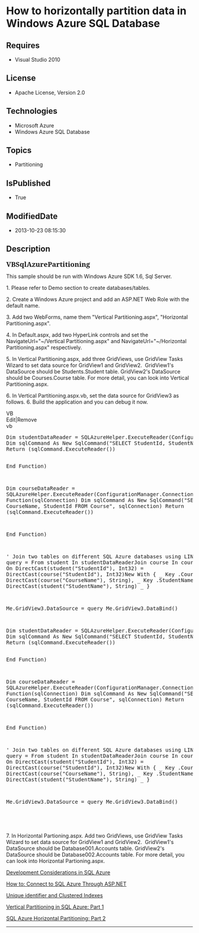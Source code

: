 # How to horizontally partition data in Windows Azure SQL Database
## Requires
* Visual Studio 2010
## License
* Apache License, Version 2.0
## Technologies
* Microsoft Azure
* Windows Azure SQL Database
## Topics
* Partitioning
## IsPublished
* True
## ModifiedDate
* 2013-10-23 08:15:30
## Description
<a name="OLE_LINK1"><span style=""><b><span style="font-size:14.0pt; line-height:115%; font-family:&quot;Cambria&quot;,&quot;serif&quot;">VBSqlAzurePartitioning</span></b></span></a>
<p class="MsoNormal">This sample should be <span style="">run with Windows Azure SDK 1.6, Sql Server.
</span></p>
<p class="MsoNormal" style=""><span style="">1. Please refer to Demo section to create databases/tables.
</span></p>
<p class="MsoNormal" style=""><span style="">2. Create a Windows Azure project and add an ASP.NET Web Role with the default name.
</span></p>
<p class="MsoNormal" style=""><span style="">3. Add two WebForms, name them &quot;Vertical Partitioning.aspx&quot;, &quot;Horizontal Partitioning.aspx&quot;.
</span></p>
<p class="MsoNormal" style=""><span style="">4. In Default.aspx, add two HyperLink controls and set the NavigateUrl=&quot;~/Vertical Partitioning.aspx&quot; and NavigateUrl=&quot;~/Horizontal Partitioning.aspx&quot; respectively.
</span></p>
<p class="MsoNormal" style=""><span style="">5. In Vertical Partitioning.aspx, add three GridViews, use GridView Tasks Wizard to set data source for GridView1 and GridView2.<span style="">&nbsp;
</span>GridView1's DataSource should be Students.Student table. GridView2's DataSource should be Courses.Course table. For more detail, you can look into Vertical Partitioning.aspx.
</span></p>
<p class="MsoNormal" style=""><span style="">6. In Vertical Partitioning.aspx.vb, set the data source for GridView3 as follows.
</span>6. Build the application and you can debug it now.</p>
<div class="scriptcode">
<div class="pluginEditHolder" pluginCommand="mceScriptCode">
<div class="title"><span>VB</span></div>
<div class="pluginLinkHolder"><span class="pluginEditHolderLink">Edit</span>|<span class="pluginRemoveHolderLink">Remove</span>
</div>
<span class="hidden">vb</span>
<pre class="hidden">
Dim studentDataReader = SQLAzureHelper.ExecuteReader(ConfigurationManager.ConnectionStrings(&quot;StudentsConnectionString&quot;).ConnectionString, Function(sqlConnection) 
Dim sqlCommand As New SqlCommand(&quot;SELECT StudentId, StudentName FROM Student&quot;, sqlConnection)
Return (sqlCommand.ExecuteReader())


End Function)


Dim courseDataReader = SQLAzureHelper.ExecuteReader(ConfigurationManager.ConnectionStrings(&quot;CoursesConnectionString&quot;).ConnectionString, Function(sqlConnection) 
Dim sqlCommand As New SqlCommand(&quot;SELECT CourseName, StudentId FROM Course&quot;, sqlConnection)
Return (sqlCommand.ExecuteReader())


End Function)


' Join two tables on different SQL Azure databases using LINQ. 
Dim query = From student In studentDataReaderJoin course In courseDataReader On DirectCast(student(&quot;StudentId&quot;), Int32) = DirectCast(course(&quot;StudentId&quot;), Int32)New With { _
    Key .CourseName = DirectCast(course(&quot;CourseName&quot;), String), _
    Key .StudentName = DirectCast(student(&quot;StudentName&quot;), String) _
}


Me.GridView3.DataSource = query
Me.GridView3.DataBind()

</pre>
<pre id="codePreview" class="vb">
Dim studentDataReader = SQLAzureHelper.ExecuteReader(ConfigurationManager.ConnectionStrings(&quot;StudentsConnectionString&quot;).ConnectionString, Function(sqlConnection) 
Dim sqlCommand As New SqlCommand(&quot;SELECT StudentId, StudentName FROM Student&quot;, sqlConnection)
Return (sqlCommand.ExecuteReader())


End Function)


Dim courseDataReader = SQLAzureHelper.ExecuteReader(ConfigurationManager.ConnectionStrings(&quot;CoursesConnectionString&quot;).ConnectionString, Function(sqlConnection) 
Dim sqlCommand As New SqlCommand(&quot;SELECT CourseName, StudentId FROM Course&quot;, sqlConnection)
Return (sqlCommand.ExecuteReader())


End Function)


' Join two tables on different SQL Azure databases using LINQ. 
Dim query = From student In studentDataReaderJoin course In courseDataReader On DirectCast(student(&quot;StudentId&quot;), Int32) = DirectCast(course(&quot;StudentId&quot;), Int32)New With { _
    Key .CourseName = DirectCast(course(&quot;CourseName&quot;), String), _
    Key .StudentName = DirectCast(student(&quot;StudentName&quot;), String) _
}


Me.GridView3.DataSource = query
Me.GridView3.DataBind()

</pre>
</div>
</div>
<div class="endscriptcode">&nbsp;</div>
<p class="MsoNormal" style=""><span style="">7. In Horizontal Partioning.aspx. Add two GridViews, use GridView Tasks Wizard to set data source for GridView1 and GridView2.<span style="">&nbsp;
</span>GridView1's DataSource should be Database001.Accounts table. GridView2's DataSource should be Database002.Accounts table. For more detail, you can look into Horizontal Partioning.aspx.
</span></p>
<p class="MsoNormal" style=""><span style=""><a href="http://msdn.microsoft.com/en-us/library/ee730903.aspx">Development Considerations in SQL Azure</a>
</span></p>
<p class="MsoNormal" style=""><span style=""><a href="http://msdn.microsoft.com/en-us/library/ee621781.aspx">How to: Connect to SQL Azure Through ASP.NET</a>
</span></p>
<p class="MsoNormal" style=""><span style=""><a href="http://blogs.msdn.com/b/sqlazure/archive/2010/05/05/10007304.aspx">Unique identifier and Clustered Indexes</a>
</span></p>
<p class="MsoNormal" style=""><span style=""><a href="http://blogs.msdn.com/b/sqlazure/archive/2010/05/17/10014011.aspx">Vertical Partitioning in SQL Azure: Part 1</a>
</span></p>
<p class="MsoNormal" style=""><span style=""><a href="http://blogs.msdn.com/b/sqlazure/archive/2010/06/24/10029719.aspx">SQL Azure Horizontal Partitioning: Part 2</a>
</span></p>
<hr>
<div><a href="http://go.microsoft.com/?linkid=9759640" style="margin-top:3px"><img alt="" src="http://bit.ly/onecodelogo">
</a></div>

